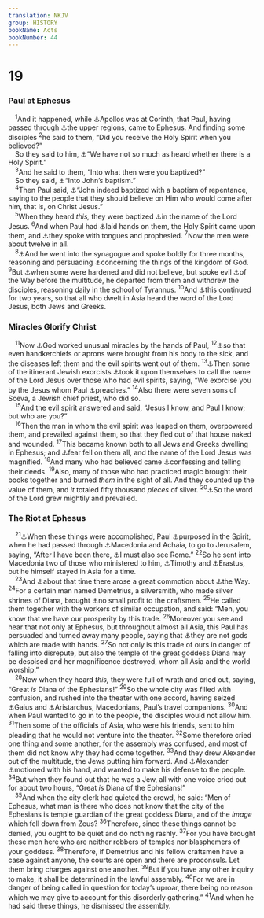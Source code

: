 ```yaml
---
translation: NKJV
group: HISTORY
bookName: Acts 
bookNumber: 44
---
```


<div class="title"><h1>19</h1><h3>Paul at Ephesus</h3></div>
<span class="verse cong_19_1"> <sup>1</sup>And it happened, while <a data-toggle="tooltip" data-placement="bottom" title="1 Cor. 1:12; 3:5, 6; Titus 3:13">⚓</a>Apollos was at Corinth, that Paul, having passed through <a data-toggle="tooltip" data-placement="bottom" title="Acts 18:23">⚓</a>the upper regions, came to Ephesus. And finding some disciples </span>
<span class="verse cong_19_2"><sup>2</sup>he said to them, “Did you receive the Holy Spirit when you believed?”<br/> So they said to him, <a data-toggle="tooltip" data-placement="bottom" title="1 Sam. 3:7; Acts 8:16">⚓</a>“We have not so much as heard whether there is a Holy Spirit.”<br/></span>
<span class="verse cong_19_3"> <sup>3</sup>And he said to them, “Into what then were you baptized?”<br/> So they said, <a data-toggle="tooltip" data-placement="bottom" title="Luke 7:29; Acts 18:25">⚓</a>“Into John’s baptism.”<br/></span>
<span class="verse cong_19_4"> <sup>4</sup>Then Paul said, <a data-toggle="tooltip" data-placement="bottom" title="Matt. 3:11; Mark 1:4, 7, 8; Luke 3:16; (John 1:15, 26, 27); Acts 13:24">⚓</a>“John indeed baptized with a baptism of repentance, saying to the people that they should believe on Him who would come after him, that is, on Christ Jesus.”<br/></span>
<span class="verse cong_19_5"> <sup>5</sup>When they heard <i>this,</i> they were baptized <a data-toggle="tooltip" data-placement="bottom" title="Matt. 28:19; Acts 8:12, 16; 10:48">⚓</a>in the name of the Lord Jesus. </span>
<span class="verse cong_19_6"><sup>6</sup>And when Paul had <a data-toggle="tooltip" data-placement="bottom" title="Acts 6:6; 8:17">⚓</a>laid hands on them, the Holy Spirit came upon them, and <a data-toggle="tooltip" data-placement="bottom" title="Mark 16:17; Acts 2:4; 10:46">⚓</a>they spoke with tongues and prophesied. </span>
<span class="verse cong_19_7"><sup>7</sup>Now the men were about twelve in all.<br/></span>
<span class="verse cong_19_8"> <sup>8</sup><a data-toggle="tooltip" data-placement="bottom" title="Acts 17:2; 18:4">⚓</a>And he went into the synagogue and spoke boldly for three months, reasoning and persuading <a data-toggle="tooltip" data-placement="bottom" title="Acts 1:3; 28:23">⚓</a>concerning the things of the kingdom of God. </span>
<span class="verse cong_19_9"><sup>9</sup>But <a data-toggle="tooltip" data-placement="bottom" title="2 Tim. 1:15; 2 Pet. 2:2; Jude 10">⚓</a>when some were hardened and did not believe, but spoke evil <a data-toggle="tooltip" data-placement="bottom" title="Acts 9:2; 19:23; 22:4; 24:14">⚓</a>of the Way before the multitude, he departed from them and withdrew the disciples, reasoning daily in the school of Tyrannus. </span>
<span class="verse cong_19_10"><sup>10</sup>And <a data-toggle="tooltip" data-placement="bottom" title="Acts 19:8; 20:31">⚓</a>this continued for two years, so that all who dwelt in Asia heard the word of the Lord Jesus, both Jews and Greeks.<br/></span>
<div class="title"><h3>Miracles Glorify Christ</h3></div>
<span class="verse cong_19_11"> <sup>11</sup>Now <a data-toggle="tooltip" data-placement="bottom" title="Mark 16:20; Acts 14:3">⚓</a>God worked unusual miracles by the hands of Paul, </span>
<span class="verse cong_19_12"><sup>12</sup><a data-toggle="tooltip" data-placement="bottom" title="2 Kin. 4:29; Acts 5:15">⚓</a>so that even handkerchiefs or aprons were brought from his body to the sick, and the diseases left them and the evil spirits went out of them. </span>
<span class="verse cong_19_13"><sup>13</sup><a data-toggle="tooltip" data-placement="bottom" title="Matt. 12:27; Luke 11:19">⚓</a>Then some of the itinerant Jewish exorcists <a data-toggle="tooltip" data-placement="bottom" title="Mark 9:38; Luke 9:49">⚓</a>took it upon themselves to call the name of the Lord Jesus over those who had evil spirits, saying, “We exorcise you by the Jesus whom Paul <a data-toggle="tooltip" data-placement="bottom" title="1 Cor. 1:23; 2:2">⚓</a>preaches.” </span>
<span class="verse cong_19_14"><sup>14</sup>Also there were seven sons of Sceva, a Jewish chief priest, who did so.<br/></span>
<span class="verse cong_19_15"> <sup>15</sup>And the evil spirit answered and said, “Jesus I know, and Paul I know; but who are you?”<br/></span>
<span class="verse cong_19_16"> <sup>16</sup>Then the man in whom the evil spirit was leaped on them, overpowered them, and prevailed against them, so that they fled out of that house naked and wounded. </span>
<span class="verse cong_19_17"><sup>17</sup>This became known both to all Jews and Greeks dwelling in Ephesus; and <a data-toggle="tooltip" data-placement="bottom" title="Luke 1:65; 7:16; Acts 2:43; 5:5, 11">⚓</a>fear fell on them all, and the name of the Lord Jesus was magnified. </span>
<span class="verse cong_19_18"><sup>18</sup>And many who had believed came <a data-toggle="tooltip" data-placement="bottom" title="Matt. 3:6">⚓</a>confessing and telling their deeds. </span>
<span class="verse cong_19_19"><sup>19</sup>Also, many of those who had practiced magic brought their books together and burned <i>them</i> in the sight of all. And they counted up the value of them, and <i>it</i> totaled fifty thousand <i>pieces</i> of silver. </span>
<span class="verse cong_19_20"><sup>20</sup><a data-toggle="tooltip" data-placement="bottom" title="Acts 6:7; 12:24">⚓</a>So the word of the Lord grew mightily and prevailed.<br/></span>
<div class="title"><h3>The Riot at Ephesus</h3></div>
<span class="verse cong_19_21"> <sup>21</sup><a data-toggle="tooltip" data-placement="bottom" title="Rom. 15:25; Gal. 2:1">⚓</a>When these things were accomplished, Paul <a data-toggle="tooltip" data-placement="bottom" title="Acts 20:22; 2 Cor. 1:16">⚓</a>purposed in the Spirit, when he had passed through <a data-toggle="tooltip" data-placement="bottom" title="Acts 20:1; 1 Cor. 16:5">⚓</a>Macedonia and Achaia, to go to Jerusalem, saying, “After I have been there, <a data-toggle="tooltip" data-placement="bottom" title="Acts 18:21; 23:11; Rom. 1:13; 15:22–29">⚓</a>I must also see Rome.” </span>
<span class="verse cong_19_22"><sup>22</sup>So he sent into Macedonia two of those who ministered to him, <a data-toggle="tooltip" data-placement="bottom" title="1 Tim. 1:2">⚓</a>Timothy and <a data-toggle="tooltip" data-placement="bottom" title="Rom. 16:23; 2 Tim. 4:20">⚓</a>Erastus, but he himself stayed in Asia for a time.<br/></span>
<span class="verse cong_19_23"> <sup>23</sup>And <a data-toggle="tooltip" data-placement="bottom" title="2 Cor. 1:8">⚓</a>about that time there arose a great commotion about <a data-toggle="tooltip" data-placement="bottom" title="Acts 9:2">⚓</a>the Way. </span>
<span class="verse cong_19_24"><sup>24</sup>For a certain man named Demetrius, a silversmith, who made silver shrines of Diana, brought <a data-toggle="tooltip" data-placement="bottom" title="Acts 16:16, 19">⚓</a>no small profit to the craftsmen. </span>
<span class="verse cong_19_25"><sup>25</sup>He called them together with the workers of similar occupation, and said: “Men, you know that we have our prosperity by this trade. </span>
<span class="verse cong_19_26"><sup>26</sup>Moreover you see and hear that not only at Ephesus, but throughout almost all Asia, this Paul has persuaded and turned away many people, saying that <a data-toggle="tooltip" data-placement="bottom" title="Deut. 4:28; Ps. 115:4; Is. 44:10–20; Jer. 10:3; Acts 17:29; 1 Cor. 8:4; 10:19; Rev. 9:20">⚓</a>they are not gods which are made with hands. </span>
<span class="verse cong_19_27"><sup>27</sup>So not only is this trade of ours in danger of falling into disrepute, but also the temple of the great goddess Diana may be despised and her magnificence destroyed, whom all Asia and the world worship.”<br/></span>
<span class="verse cong_19_28"> <sup>28</sup>Now when they heard <i>this,</i> they were full of wrath and cried out, saying, “Great <i>is</i> Diana of the Ephesians!” </span>
<span class="verse cong_19_29"><sup>29</sup>So the whole city was filled with confusion, and rushed into the theater with one accord, having seized <a data-toggle="tooltip" data-placement="bottom" title="Acts 20:4; Rom. 16:23; 1 Cor. 1:14; 3 John 1">⚓</a>Gaius and <a data-toggle="tooltip" data-placement="bottom" title="Acts 20:4; 27:2; Col. 4:10; Philem. 24">⚓</a>Aristarchus, Macedonians, Paul’s travel companions. </span>
<span class="verse cong_19_30"><sup>30</sup>And when Paul wanted to go in to the people, the disciples would not allow him. </span>
<span class="verse cong_19_31"><sup>31</sup>Then some of the officials of Asia, who were his friends, sent to him pleading that he would not venture into the theater. </span>
<span class="verse cong_19_32"><sup>32</sup>Some therefore cried one thing and some another, for the assembly was confused, and most of them did not know why they had come together. </span>
<span class="verse cong_19_33"><sup>33</sup>And they drew Alexander out of the multitude, the Jews putting him forward. And <a data-toggle="tooltip" data-placement="bottom" title="1 Tim. 1:20; 2 Tim. 4:14">⚓</a>Alexander <a data-toggle="tooltip" data-placement="bottom" title="Acts 12:17">⚓</a>motioned with his hand, and wanted to make his defense to the people. </span>
<span class="verse cong_19_34"><sup>34</sup>But when they found out that he was a Jew, all with one voice cried out for about two hours, “Great <i>is</i> Diana of the Ephesians!”<br/></span>
<span class="verse cong_19_35"> <sup>35</sup>And when the city clerk had quieted the crowd, he said: “Men of Ephesus, what man is there who does not know that the city of the Ephesians is temple guardian of the great goddess Diana, and of the <i>image</i> which fell down from Zeus? </span>
<span class="verse cong_19_36"><sup>36</sup>Therefore, since these things cannot be denied, you ought to be quiet and do nothing rashly. </span>
<span class="verse cong_19_37"><sup>37</sup>For you have brought these men here who are neither robbers of temples nor blasphemers of your goddess. </span>
<span class="verse cong_19_38"><sup>38</sup>Therefore, if Demetrius and his fellow craftsmen have a case against anyone, the courts are open and there are proconsuls. Let them bring charges against one another. </span>
<span class="verse cong_19_39"><sup>39</sup>But if you have any other inquiry to make, it shall be determined in the lawful assembly. </span>
<span class="verse cong_19_40"><sup>40</sup>For we are in danger of being called in question for today’s uproar, there being no reason which we may give to account for this disorderly gathering.” </span>
<span class="verse cong_19_41"><sup>41</sup>And when he had said these things, he dismissed the assembly.<br/></span>
